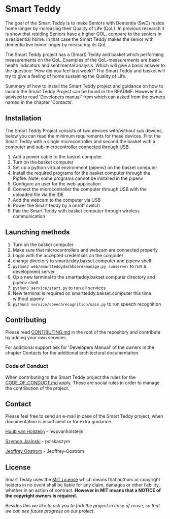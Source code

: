 # Smart Teddy

The goal of the Smart Teddy is to make Seniors with Dementia (SwD) reside home longer by increasing their Quality of Life (QoL). In previous research it is show that residing Seniors have a higher QOL, compare to the seniors in a residential home. In that case the Smart Teddy makes the senior with dementia live home longer by measuring its QoL.

The Smart Teddy project has a (Smart) Teddy and basket which performing measurements on the QoL. Examples of the QoL-measurements are basic health indicators and sentimental analysis. Which will give a basic answer to the question: 'How did you feel last week?' The Smart Teddy and basket will try to give a feeling of home sustaining the Quality of Life.

Summery of how to install the Smart Teddy project and guidance on how to launch the Smart Teddy Project can be found in the README. However it is advised to read 'Developers manual' from which can asked from the owners named in the chapter 'Contacts'.

## Installation

The Smart Teddy Project consists of two devices with/without sub devices, below you can read the minimum requirements for these devices. First the Smart Teddy with a single microcontroller and second the basket with a computer and sub-microcontroller connected through USB.

1. Add a power cable to the basket computer.
2. Turn on the basket computer
3. Set up a python virtual environment (pipenv) on the basket computer
4. Install the required programs for the basket computer through the Pipfile.
   Note: some programs cannot be installed in the pipenv
5. Configure an user for the web-application
6. Connect the microcontroller the computer through USB with the uploaded file via the IDE
7. Add the webcam to the computer via USB
8. Power the Smart teddy by a on/off switch
9. Pair the Smart Teddy with basket computer through wireless communication

## Launching methods

1. Turn on the basket computer
2. Make sure that microcontrollers and webcam are connected properly
3. Login with the accepted credentials on the computer
4. change directory to smartteddy.bakset.computer and pipenv shell
5. `python3 web/smartteddydashboard/manage.py runserver` to run a development server
6. Op a new terminal to the smartteddy.bakset.computer directory and pipenv shell
7. `python3 service/start.py` to run all services
8. New terminal is required on smartteddy.bakset.computer this time without pipenv
9. `python3 service/speechrecognition/main.py` to run speech recognition

## Contributing 

Please read [CONTIBUTING.md](https://github.com/smart-teddy-project-hhs/SmartTeddy/blob/master/CONTRIBUTING.md) in the root of the repository and contribute by adding your own services.

For additional support ask for 'Developers Manual' of the owners in the chapter Contacts for the additional architectural documentation. 

### Code of Conduct

When contributing to the Smart Teddy project the rules for the [CODE_OF_CONDUCT.md](https://github.com/smart-teddy-project-hhs/SmartTeddy/blob/master/CODE_OF_CONDUCT.md) apply. These are social rules in order to manage the contribution of the project.

## Contact 

Please feel free to send an e-mail in case of the Smart Teddy project, when documentation is insufficient or for extra guidance.

[Huub van Holsteijn](mailto:h.w.p.vanholsteijn@student.hhs.nl]) - hwpvanholsteijn

[Szymon Jasinski](mailto:s.jasinski@student.hhs.nl) - polskaszym

[Jeoffrey Oostrom](mailto:j.s.oostrom@student.hhs.nl) - Jeoffrey-Oostrom

## License

Smart Teddy uses the [MIT License](https://mit-license.org/) which means that authors or copyright holders in no event shall be liable for any claim, damages or other liability, whether in an action of contract. **However in MIT means that a NOTICE of the copyright owners is required.**

_Besides this we like to ask you to fork the project in case of reuse, so that we can see future progress on our project._ 
 